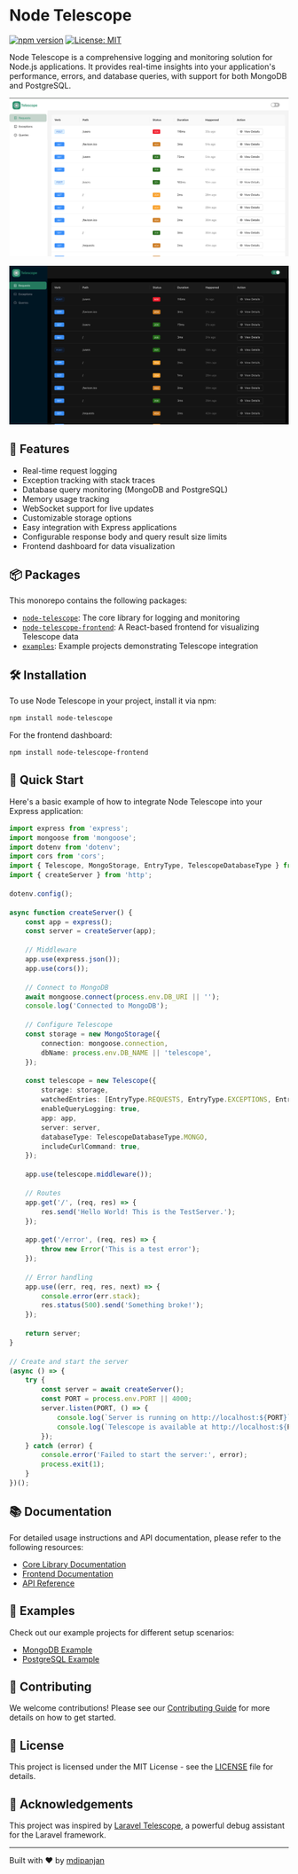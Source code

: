 # Node Telescope

[![npm version](https://img.shields.io/npm/v/node-telescope.svg)](https://www.npmjs.com/package/node-telescope)
[![License: MIT](https://img.shields.io/badge/License-MIT-yellow.svg)](https://opensource.org/licenses/MIT)

Node Telescope is a comprehensive logging and monitoring solution for Node.js applications. It provides real-time insights into your application's performance, errors, and database queries, with support for both MongoDB and PostgreSQL.

![Banner](docs/images/dash-light.png)

![Banner](docs/images/dash-dark.png)

## 🚀 Features

- Real-time request logging
- Exception tracking with stack traces
- Database query monitoring (MongoDB and PostgreSQL)
- Memory usage tracking
- WebSocket support for live updates
- Customizable storage options
- Easy integration with Express applications
- Configurable response body and query result size limits
- Frontend dashboard for data visualization

## 📦 Packages

This monorepo contains the following packages:

- [`node-telescope`](./packages/node-telescope): The core library for logging and monitoring
- [`node-telescope-frontend`](./packages/node-telescope-frontend): A React-based frontend for visualizing Telescope data
- [`examples`](./packages/examples): Example projects demonstrating Telescope integration

## 🛠️ Installation

To use Node Telescope in your project, install it via npm:

```bash
npm install node-telescope
```

For the frontend dashboard:

```bash
npm install node-telescope-frontend
```

## 🚦 Quick Start

Here's a basic example of how to integrate Node Telescope into your Express application:

```typescript
import express from 'express';
import mongoose from 'mongoose';
import dotenv from 'dotenv';
import cors from 'cors';
import { Telescope, MongoStorage, EntryType, TelescopeDatabaseType } from 'node-telescope';
import { createServer } from 'http';

dotenv.config();

async function createServer() {
	const app = express();
	const server = createServer(app);

	// Middleware
	app.use(express.json());
	app.use(cors());

	// Connect to MongoDB
	await mongoose.connect(process.env.DB_URI || '');
	console.log('Connected to MongoDB');

	// Configure Telescope
	const storage = new MongoStorage({
		connection: mongoose.connection,
		dbName: process.env.DB_NAME || 'telescope',
	});

	const telescope = new Telescope({
		storage: storage,
		watchedEntries: [EntryType.REQUESTS, EntryType.EXCEPTIONS, EntryType.QUERIES],
		enableQueryLogging: true,
		app: app,
		server: server,
		databaseType: TelescopeDatabaseType.MONGO,
		includeCurlCommand: true,
	});

	app.use(telescope.middleware());

	// Routes
	app.get('/', (req, res) => {
		res.send('Hello World! This is the TestServer.');
	});

	app.get('/error', (req, res) => {
		throw new Error('This is a test error');
	});

	// Error handling
	app.use((err, req, res, next) => {
		console.error(err.stack);
		res.status(500).send('Something broke!');
	});

	return server;
}

// Create and start the server
(async () => {
	try {
		const server = await createServer();
		const PORT = process.env.PORT || 4000;
		server.listen(PORT, () => {
			console.log(`Server is running on http://localhost:${PORT}`);
			console.log(`Telescope is available at http://localhost:${PORT}/telescope`);
		});
	} catch (error) {
		console.error('Failed to start the server:', error);
		process.exit(1);
	}
})();
```

## 📚 Documentation

For detailed usage instructions and API documentation, please refer to the following resources:

- [Core Library Documentation](./packages/node-telescope/README.md)
- [Frontend Documentation](./packages/node-telescope-frontend/README.md)
- [API Reference](./docs/API.md)

## 🧪 Examples

Check out our example projects for different setup scenarios:

- [MongoDB Example](./packages/examples/class-based)
- [PostgreSQL Example](./packages/examples/class-based-pg)

## 🤝 Contributing

We welcome contributions! Please see our [Contributing Guide](./CONTRIBUTING.md) for more details on how to get started.

## 📄 License

This project is licensed under the MIT License - see the [LICENSE](./LICENSE) file for details.

## 🙏 Acknowledgements

This project was inspired by [Laravel Telescope](https://laravel.com/docs/telescope), a powerful debug assistant for the Laravel framework.

---

Built with ❤️ by [mdipanjan](https://github.com/mdipanjan)
